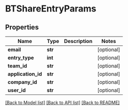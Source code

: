 # BTShareEntryParams

## Properties
Name | Type | Description | Notes
------------ | ------------- | ------------- | -------------
**email** | **str** |  | [optional] 
**entry_type** | **int** |  | [optional] 
**team_id** | **str** |  | [optional] 
**application_id** | **str** |  | [optional] 
**company_id** | **str** |  | [optional] 
**user_id** | **str** |  | [optional] 

[[Back to Model list]](../README.md#documentation-for-models) [[Back to API list]](../README.md#documentation-for-api-endpoints) [[Back to README]](../README.md)



